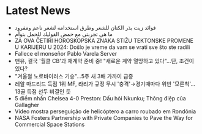 # Latest News
-  فوائد زيت بذر الكتان للشعر وطرق استخدامه لشعر ناعم ومفرود
-  ما هي تجربتي مع حمض الفوليك للحمل بتوأم
-  ZA OVA ČETIRI HOROSKOPSKA ZNAKA STIŽU TEKTONSKE PROMENE U KARIJERU U 2024: Došlo je vreme da vam se vrati sve što ste radili
-  Fallece el monseñor Pablo Varela Server
-  맨유, 결국 '월클 CB'과 재계약 준비 중! "새로운 계약 열망하고 있다"...단, 조건이 있다?
-  "겨울철 노로바이러스 기승"...5주 새 3배 가까이 급증
-  레알 마드리드 득점 1위 MF, 라리가 규정 무시 '충격'→경기때마다 위반 '모른척'…13골 득점 선두 비결인 듯
-  5 điểm nhấn Chelsea 4-0 Preston: Dấu hỏi Nkunku; Thông điệp của Gallagher
-  Vídeo mostra perseguição de helicóptero a carro roubado em Rondônia
-  NASA Fosters Partnership with Private Companies to Pave the Way for Commercial Space Stations
